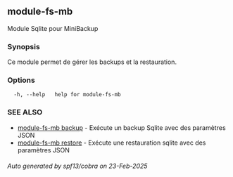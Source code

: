 ## module-fs-mb

Module Sqlite pour MiniBackup

### Synopsis


Ce module permet de gérer les backups et la restauration.


### Options

```
  -h, --help   help for module-fs-mb
```

### SEE ALSO

* [module-fs-mb backup](module-fs-mb_backup.md)	 - Exécute un backup Sqlite avec des paramètres JSON
* [module-fs-mb restore](module-fs-mb_restore.md)	 - Exécute une restauration sqlite avec des paramètres JSON

###### Auto generated by spf13/cobra on 23-Feb-2025
